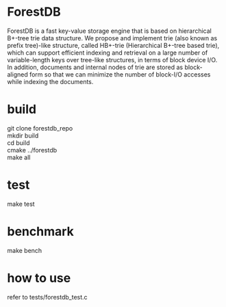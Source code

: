 ForestDB
=======
ForestDB is a fast key-value storage engine that is based on hierarchical
B+-tree trie data structure. We propose and implement trie (also known as
prefix tree)-like structure, called HB+-trie (Hierarchical B+-tree based
trie), which can support efficient indexing and retrieval on a large number
of variable-length keys over tree-like structures, in terms of block
device I/O.
In addition, documents and internal nodes of trie are stored as block-aligned
form so that we can minimize the number of block-I/O accesses while indexing
the documents.

build
======
git clone forestdb_repo <br>
mkdir build <br>
cd build <br>
cmake ../forestdb <br>
make all <br>

test
======
make test

benchmark
======
make bench

how to use
======
refer to tests/forestdb_test.c
